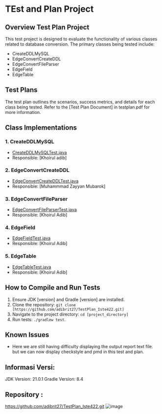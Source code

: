 # TEst and Plan Project

## Overview Test Plan Project
This test project is designed to evaluate the functionality of various classes related to database conversion. The primary classes being tested include:
- CreateDDLMySQL
- EdgeConvertCreateDDL
- EdgeConvertFileParser
- EdgeField
- EdgeTable

## Test Plans
The test plan outlines the scenarios, success metrics, and details for each class being tested. Refer to the [Test Plan Document] in  testplan.pdf for more information.

## Class Implementations

### 1. CreateDDLMySQL
- [CreateDDLMySQLTest.java](./src/test/java/CreateDDLMySQLTest.Java)
- Responsible: [Khoirul adib]

### 2. EdgeConvertCreateDDL
- [EdgeConvertCreateDDLTest.java](./src/test/java/EdgeConvertCreateDDLTest.Java)
- Responsible: [Muhammmad Zayyan Mubarok]

### 3. EdgeConvertFileParser
- [EdgeConvertFileParserTest.java](./src/test/java/EdgeConvertFileParserTest.Java)
- Responsible: [Khoirul Adib]

### 4. EdgeField
- [EdgeFieldTest.java](./src/test/java/EdgeFieldTest.Java)
- Responsible: [Khoirul Adib]

### 5. EdgeTable
- [EdgeTableTest.java](./src/test/java/EdgeTableTest.Java)
- Responsible: [Khoirul Adib]

## How to Compile and Run Tests
1. Ensure JDK [version] and Gradle [version] are installed.
2. Clone the repository: `git clone [https://github.com/adibrit27/TestPlan_Iste422.git]`
3. Navigate to the project directory: `cd [project_directory]`
4. Run tests: `./gradlew test`.

## Known Issues
- Here we are still having difficulty displaying the output report text file. but we can now display checkstyle and pmd in this test and plan.


## Informasi Versi:
JDK Version: 21.0.1
Gradle Version: 8.4

## Repository :  
https://github.com/adibrit27/TestPlan_Iste422.git
![image](https://github.com/adibrit27/TestPlan_Iste422/assets/143827583/114683ce-5f3c-491a-8a5d-9bb38580d8ad)

